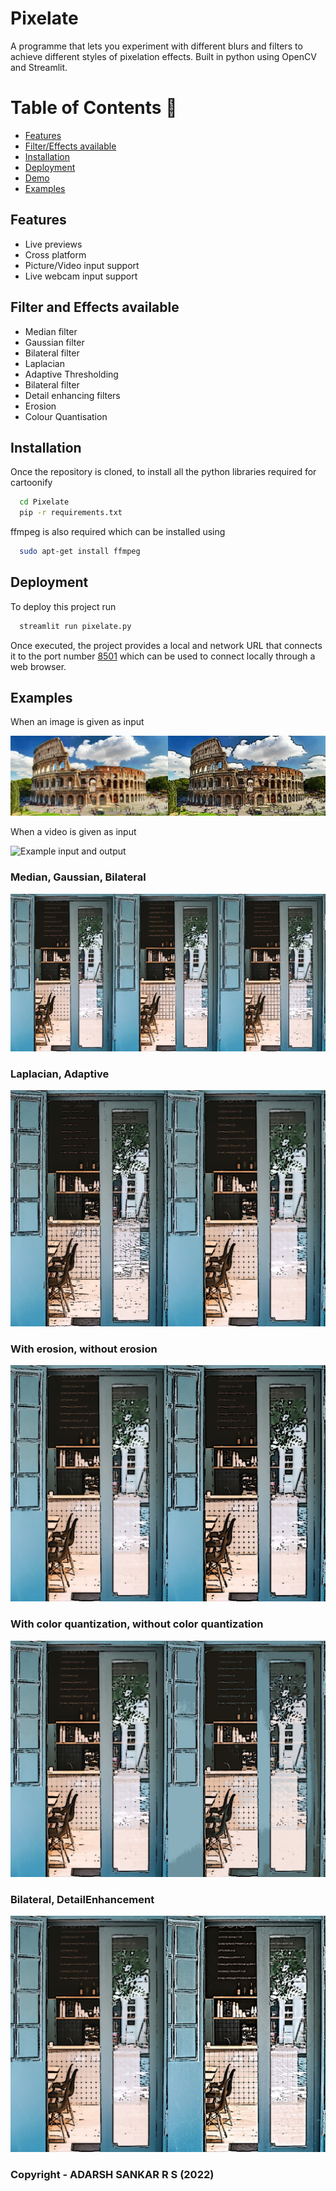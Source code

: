 
# Pixelate

A programme that lets you experiment with different blurs and filters to achieve different styles of pixelation effects. Built in python using OpenCV and Streamlit.



Table of Contents :bookmark_tabs:
=================
- [Features](#Features)
- [Filter/Effects available](#Filter-and-Effects-available)
- [Installation](#Installation)
- [Deployment](#Deployment)
- [Demo](#demo)
- [Examples](#examples)

## Features

- Live previews
- Cross platform
- Picture/Video input support
- Live webcam input support

## Filter and Effects available

- Median filter
- Gaussian filter
- Bilateral filter
- Laplacian
- Adaptive Thresholding
- Bilateral filter
- Detail enhancing filters
- Erosion
- Colour Quantisation

## Installation

Once the repository is cloned, to install all the python libraries required for cartoonify

```bash
  cd Pixelate
  pip -r requirements.txt
```

ffmpeg is also required which can be installed using 
```bash
  sudo apt-get install ffmpeg
```
## Deployment

To deploy this project run

```bash
  streamlit run pixelate.py
```

Once executed, the project provides a local and network URL that connects it to the port number [8501](http://localhost:8501/) which can be used to connect locally through a web browser.




## Examples

When an image is given as input

![Example input and output](images/example.jpg "Colosseum example")

When a video is given as input

![Example input and output](videos/videoexample.gif "Video example")

### Median, Gaussian, Bilateral
  ![Median, Gaussian, Bilateral](images/Filters.jpg "Median, Gaussian, Bilateral")

### Laplacian, Adaptive
  ![Laplacian, Adaptive](images/EdgeDetection.jpg "Laplacian, Adaptive")

### With erosion, without erosion
  ![With erosion, without erosion](images/ErosionorNot.jpg "With erosion, without erosion")

### With color quantization, without color quantization
  ![With color quantization, without](images/ColorQuantisationorNot.jpeg "With color quantization, without color quantization")

### Bilateral, DetailEnhancement
  ![Bilateral, DetailEnhancement](images/Processing.jpg "Bilateral, DetailEnhancement")


### Copyright - ADARSH SANKAR R S (2022)